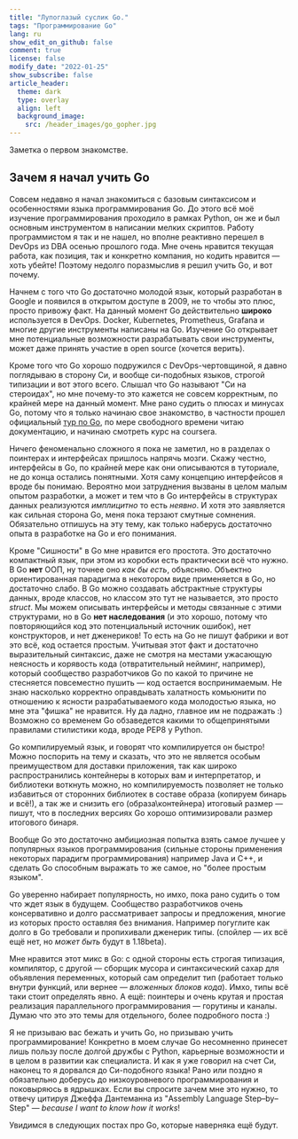 ```yaml
---
title: "Лупоглазый суслик Go."
tags: "Программирование Go"
lang: ru
show_edit_on_github: false
comment: true
license: false
modify_date: "2022-01-25"
show_subscribe: false
article_header:
  theme: dark
  type: overlay
  align: left
  background_image:
    src: /header_images/go_gopher.jpg
---
```


Заметка о первом знакомстве.
<!--more-->

## Зачем я начал учить Go

Совсем недавно я начал знакомиться с базовым синтаксисом и особенностями языка программирования Go. До этого всё моё изучение программирования проходило в рамках Python, он же и был основным инструментом в написании мелких скриптов. Работу программистом я так и не нашел, но вполне реактивно перешел в DevOps из DBA осенью прошлого года. Мне очень нравится текущая работа, как позиция, так и конкретно компания, но кодить нравится — хоть убейте! Поэтому недолго поразмыслив я решил учить Go, и вот почему.

Начнем с того что  Go достаточно молодой язык, который разработан в Google и появился в открытом доступе в 2009, не то чтобы это плюс, просто привожу факт. На данный момент Go действительно **широко** используется в DevOps. Docker, Kubernetes, Prometheus, Grafana и многие другие инструменты написаны на Go. Изучение Go открывает мне потенциальные возможности разрабатывать свои инструменты, может даже принять участие в open source (хочется верить).

Кроме того что Go хорошо подружился с DevOps-чертовщиной, я давно поглядываю в сторону Си, и вообще си-подобных языков, строгой типизации и вот этого всего. Слышал что Go называют "Си на стероидах", но мне почему-то это кажется не совсем корректным, по крайней мере на данный момент. Мне рано судить о плюсах и минусах Go, потому что я только начинаю свое знакомство, в частности прошел официальный [тур по Go](https://go.dev/tour/list), по мере свободного времени читаю документацию, и начинаю смотреть курс на coursera.

Ничего феноменально сложного я пока не заметил, но в разделах о поинтерах и интерфейсах пришлось напрячь мозги. Скажу честно, интерфейсы в Go, по крайней мере как они описываются в туториале, не до конца остались понятными. Хотя саму концепцию интерфейсов я вроде бы понимаю. Вероятно мои затруднения вызваны в целом малым опытом разработки, а может и тем что в Go интерфейсы в структурах данных реализуются *имплицитно* то есть *неявно*. И хотя это заявляется как сильная сторона Go, меня пока терзают смутные сомнения. Обязательно отпишусь на эту тему, как только наберусь достаточно опыта в разработке на Go и его понимания.

Кроме "Сишности" в Go мне нравится его простота. Это достаточно компактный язык, при этом из коробки есть практически всё что нужно. В Go **нет** ООП, ну точнее оно *как бы есть*, объясняю. Объектно ориентированная парадигма в некотором виде применяется в Go, но достаточно слабо. В Go можно создавать абстрактные структуры данных, вроде классов, но классом это тут не называется, это просто *struct*. Мы можем описывать интерфейсы и методы связанные с этими структурами, но в Go **нет наследования** (и это хорошо, потому что повторяющийся код это потенциальный источник ошибок), нет конструкторов, и нет дженериков! То есть на Go не пишут фабрики и вот это всё, код остается простым. Учитывая этот факт и достаточно выразительный синтаксис, даже не смотря на местами ужасающую неясность и корявость кода (отвратительный нейминг, например), который сообщество разработчиков Go по какой то причине не стесняется повсеместно пушить — код остается воспринимаемым. Не знаю насколько корректно оправдывать халатность комьюнити по отношению к ясности разрабатываемого кода молодостью языка, но мне эта "фишка" не нравится. Ну да ладно, главное им не подражать :) Возможно со временем Go обзаведется какими то общепринятыми правилами стилистики кода, вроде PEP8 у Python.

Go компилируемый язык, и говорят что компилируется он быстро! Можно поспорить на тему и сказать, что это не является особым преимуществом для доставки приложения, так как широко распространились контейнеры в которых вам и интерпретатор, и библиотеки воткнуть можно, но компилируемость позволяет не только избавиться от сторонних библиотек в составе образа (копируем бинарь и всё!), а так же и снизить его (образа\контейнера) итоговый размер — пишут, что в последних версиях Go хорошо оптимизировали размер итогового бинаря. 

Вообще Go это достаточно амбициозная попытка взять самое лучшее у популярных языков программирования (сильные стороны применения некоторых парадигм программирования) например Java и C++, и сделать Go способным выражать то же самое, но "более простым языком".

Go уверенно набирает популярность, но имхо, пока рано судить о том что ждет язык в будущем. Сообщество разработчиков очень консервативно и долго рассматривает запросы и предложения, многие из которых просто оставляя без внимания. Например погуглите как долго в Go требовали и пропихивали дженерик типы. (спойлер — их всё ещё нет, но *может быть* будут в 1.18beta).

Мне нравится этот микс в Go: с одной стороны есть строгая типизация, компилятор, с другой — сборщик мусора и синтаксический сахар для объявления переменных, который сам определит тип (работает только внутри функций, или вернее — *вложенных блоков кода*). Имхо, типы всё таки стоит определять явно. А ещё: поинтеры и очень крутая и простая реализация параллельного программирования — горутины и каналы. Думаю что это это темы для отдельного, более подробного поста :) 

Я не призываю вас бежать и учить Go, но призываю учить программирование! Конкретно в моем случае Go несомненно принесет лишь пользу после долгой дружбы с Python, карьерные возможности и в целом в развитии как специалиста. И как я уже говорил на счет Си, наконец то я дорвался до Си-подобного языка! Рано или поздно я обязательно доберусь до низкоуровневого программирования и поковыряюсь в ядрышках. Если вы спросите зачем мне это нужно, то отвечу цитируя Джеффа Дантеманна из "Assembly Language Step–by–Step" — *because I want to know how it works*!

Увидимся в следующих постах про Go, которые наверняка ещё будут.





